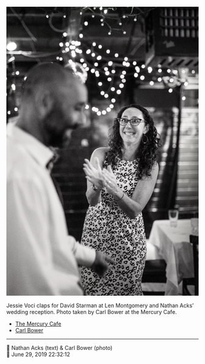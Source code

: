 ![Jessie Starman Voci claps for David Starman](assets/65e73353112bcf3c2cd443d1bf145f96.webp)

Jessie Voci claps for David Starman at Len Montgomery and Nathan Acks’ wedding reception. Photo taken by Carl Bower at the Mercury Cafe.

* [The Mercury Cafe](http://mercurycafe.com)
* [Carl Bower](https://carlbowerphotos.com)

- - - -

<span aria-hidden="true">👥</span> Nathan Acks (text) & Carl Bower (photo)  
<span aria-hidden="true">📅</span> June 29, 2019 22:32:12
